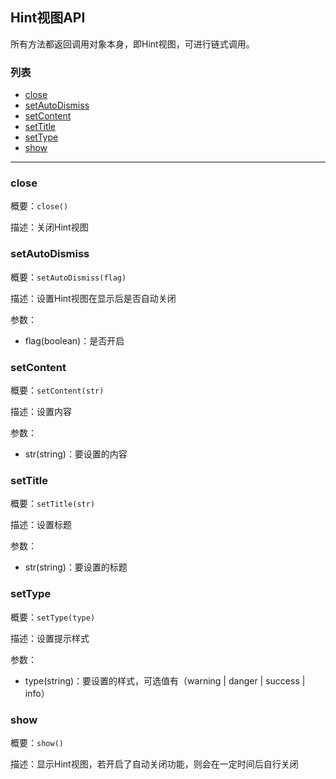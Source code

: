 ## Hint视图API

所有方法都返回调用对象本身，即Hint视图，可进行链式调用。

### 列表
- [close](#close)
- [setAutoDismiss](#setAutoDismiss)
- [setContent](#setContent)
- [setTitle](#setTitle)
- [setType](#setType)
- [show](#show)

-----------------------------------

### close
概要：`close()`

描述：关闭Hint视图

### setAutoDismiss
概要：`setAutoDismiss(flag)`

描述：设置Hint视图在显示后是否自动关闭

参数：
- flag(boolean)：是否开启

### setContent
概要：`setContent(str)`

描述：设置内容

参数：
- str(string)：要设置的内容

### setTitle
概要：`setTitle(str)`

描述：设置标题

参数：
- str(string)：要设置的标题

### setType
概要：`setType(type)`

描述：设置提示样式

参数：
- type(string)：要设置的样式，可选值有（warning | danger | success | info）

### show
概要：`show()`

描述：显示Hint视图，若开启了自动关闭功能，则会在一定时间后自行关闭